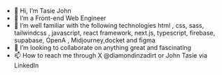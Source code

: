 - 👋 Hi, I’m Tasie John
- 👀 I’m a Front-end Web Engineer
- 🌱 I’m well familiar with the following technologies html , css, sass, tailwindcss , javascript, react framework, next.js, typescript, firebase, supabase, OpenA , Midjourney,docket and figma
- 💞️ I’m looking to collaborate on anything great and fascinating 
- 📫 How to reach me through X @diamondinzadirt or John Tasie via LinkedIn
<!---
diamondinzadirt/diamondinzadirt is a ✨ special ✨ repository because its `README.md` (this file) appears on your GitHub profile.
You can click the Preview link to take a look at your changes.
--->
